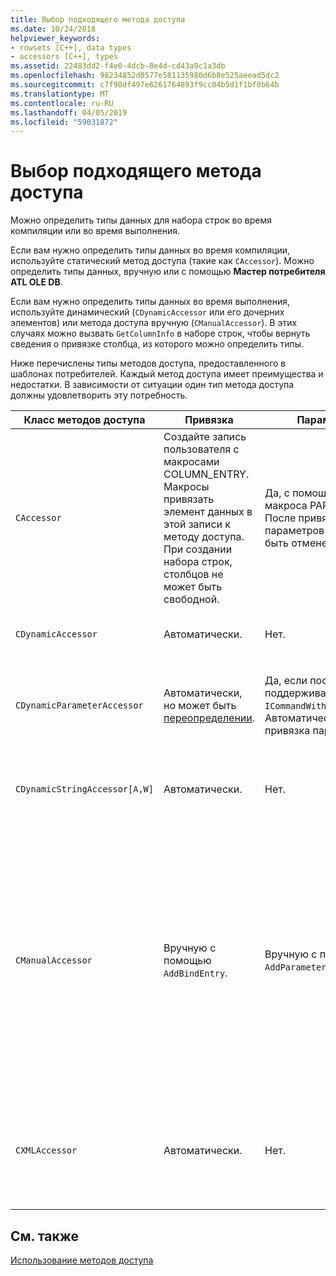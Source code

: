```yaml
---
title: Выбор подходящего метода доступа
ms.date: 10/24/2018
helpviewer_keywords:
- rowsets [C++], data types
- accessors [C++], types
ms.assetid: 22483dd2-f4e0-4dcb-8e4d-cd43a9c1a3db
ms.openlocfilehash: 98234852d0577e581135980d6b8e525aeead5dc2
ms.sourcegitcommit: c7f90df497e6261764893f9cc04b5d1f1bf0b64b
ms.translationtype: MT
ms.contentlocale: ru-RU
ms.lasthandoff: 04/05/2019
ms.locfileid: "59031872"
---
```

# <a name="determining-which-type-of-accessor-to-use"></a>Выбор подходящего метода доступа

Можно определить типы данных для набора строк во время компиляции или во время выполнения.

Если вам нужно определить типы данных во время компиляции, используйте статический метод доступа (такие как `CAccessor`). Можно определить типы данных, вручную или с помощью **Мастер потребителя ATL OLE DB**.

Если вам нужно определить типы данных во время выполнения, используйте динамический (`CDynamicAccessor` или его дочерних элементов) или метода доступа вручную (`CManualAccessor`). В этих случаях можно вызвать `GetColumnInfo` в наборе строк, чтобы вернуть сведения о привязке столбца, из которого можно определить типы.

Ниже перечислены типы методов доступа, предоставленного в шаблонах потребителей. Каждый метод доступа имеет преимущества и недостатки. В зависимости от ситуации один тип метода доступа должны удовлетворить эту потребность.

|Класс методов доступа|Привязка|Параметр|Комментарий|
|--------------------|-------------|---------------|-------------|
|`CAccessor`|Создайте запись пользователя с макросами COLUMN_ENTRY. Макросы привязать элемент данных в этой записи к методу доступа. При создании набора строк, столбцов не может быть свободной.|Да, с помощью записи макроса PARAM_MAP. После привязки параметров не может быть отменена.|Самый быстрый метод доступа, из-за небольшого кода.|
|`CDynamicAccessor`|Автоматически.|Нет.|Полезно, если вы не знаете тип данных в наборе строк.|
|`CDynamicParameterAccessor`|Автоматически, но может быть [переопределении](../../data/oledb/overriding-a-dynamic-accessor.md).|Да, если поставщик поддерживает `ICommandWithParameters`. Автоматическая привязка параметров.|Медленнее, чем `CDynamicAccessor` но полезен для вызова универсальных хранимых процедур.|
|`CDynamicStringAccessor[A,W]`|Автоматически.|Нет.|Извлекает данные из хранилища данных в виде строковых данных.|
|`CManualAccessor`|Вручную с помощью `AddBindEntry`.|Вручную с помощью `AddParameterEntry`.|FAST; только один раз привязка параметров и столбцов. Можно определить тип данных для использования. (См. в разделе [DBVIEWER](https://github.com/Microsoft/VCSamples) образец пример.) Требует больше кода, чем `CDynamicAccessor` или `CAccessor`. Она больше напоминает прямой вызов OLE DB.|
|`CXMLAccessor`|Автоматически.|Нет.|Извлекает данные из хранилища данных в виде строковых данных и форматирование данных в XML-тегами.|

## <a name="see-also"></a>См. также

[Использование методов доступа](../../data/oledb/using-accessors.md)